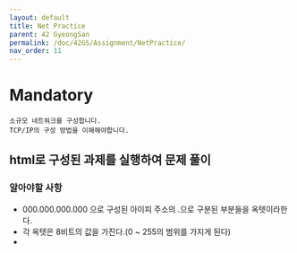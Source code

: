 ```yaml
---
layout: default
title: Net Practice
parent: 42 GyeongSan
permalink: /doc/42GS/Assignment/NetPractice/
nav_order: 11
---
```


# Mandatory
```
소규모 네트워크를 구성합니다.
TCP/IP의 구성 방법을 이해해야합니다.
```

## html로 구성된 과제를 실행하여 문제 풀이

### 알아야할 사항
* 000.000.000.000 으로 구성된 아이피 주소의 .으로 구분된 부분들을 옥텟이라한다.
* 각 옥텟은 8비트의 값을 가진다.(0 ~ 255의 범위를 가지게 된다)
* 